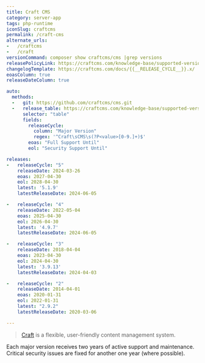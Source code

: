 ```yaml
---
title: Craft CMS
category: server-app
tags: php-runtime
iconSlug: craftcms
permalink: /craft-cms
alternate_urls:
-   /craftcms
-   /craft
versionCommand: composer show craftcms/cms |grep versions
releasePolicyLink: https://craftcms.com/knowledge-base/supported-versions
changelogTemplate: https://craftcms.com/docs/{{__RELEASE_CYCLE__}}.x/
eoasColumn: true
releaseDateColumn: true

auto:
  methods:
  -   git: https://github.com/craftcms/cms.git
  -   release_table: https://craftcms.com/knowledge-base/supported-versions
      selector: "table"
      fields:
        releaseCycle:
          column: "Major Version"
          regex: '^Craft\sCMS\s(?P<value>[0-9.]+)$'
        eoas: "Full Support Until"
        eol: "Security Support Until"

releases:
-   releaseCycle: "5"
    releaseDate: 2024-03-26
    eoas: 2027-04-30
    eol: 2028-04-30
    latest: '5.1.9'
    latestReleaseDate: 2024-06-05

-   releaseCycle: "4"
    releaseDate: 2022-05-04
    eoas: 2025-04-30
    eol: 2026-04-30
    latest: '4.9.7'
    latestReleaseDate: 2024-06-05

-   releaseCycle: "3"
    releaseDate: 2018-04-04
    eoas: 2023-04-30
    eol: 2024-04-30
    latest: '3.9.13'
    latestReleaseDate: 2024-04-03

-   releaseCycle: "2"
    releaseDate: 2014-04-01
    eoas: 2020-01-31
    eol: 2022-01-31
    latest: "2.9.2"
    latestReleaseDate: 2020-03-06

---
```


> [Craft](https://craftcms.com/) is a flexible, user-friendly content management system.

Each major version receives two years of active support and maintenance. Critical security issues
are fixed for another one year (where possible).
